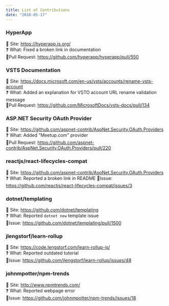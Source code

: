 ```yaml
---
title: List of Contributions
date: "2018-05-17"
---
```


### HyperApp

🔗 Site: https://hyperapp.js.org/  
❓ What: Fixed a broken link in documentation  
📌Pull Request: https://github.com/hyperapp/hyperapp/pull/550

### VSTS Documentation

🔗 Site: https://docs.microsoft.com/en-us/vsts/accounts/rename-vsts-account  
❓ What: Added an explanation for VSTO account URL rename validation message  
📌Pull Request: https://github.com/MicrosoftDocs/vsts-docs/pull/134

### ASP.NET Security OAuth Provider

🔗 Site: https://github.com/aspnet-contrib/AspNet.Security.OAuth.Providers  
❓ What: Added "Meetup.com" provider  
📌Pull Request: https://github.com/aspnet-contrib/AspNet.Security.OAuth.Providers/pull/220

### reactjs/react-lifecycles-compat

🔗 Site: https://github.com/aspnet-contrib/AspNet.Security.OAuth.Providers  
❓ What: Reported a broken link in README
📌Issue: https://github.com/reactjs/react-lifecycles-compat/issues/3

### dotnet/templating

🔗 Site: https://github.com/dotnet/templating  
❓ What: Reported `dotnet new` template issue  
📌Issue: https://github.com/dotnet/templating/pull/1500

### jlengstorf/learn-rollup

🔗 Site: https://code.lengstorf.com/learn-rollup-js/  
❓ What: Reported outdated tutorial  
📌Issue: https://github.com/jlengstorf/learn-rollup/issues/48

### johnmpotter/npm-trends

🔗 Site: http://www.npmtrends.com/  
❓ What: Reported webpage error  
📌Issue: https://github.com/johnmpotter/npm-trends/issues/18
